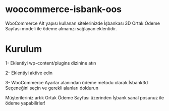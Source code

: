 # woocommerce-isbank-oos

WooCommerce Alt yapısı kullanan sitelerinizde İşbankası 3D Ortak Ödeme Sayfası modeli ile ödeme almanızı sağlayan eklentidir.

# Kurulum

1- Eklentiyi wp-content/plugins dizinine atın

2- Eklentiyi aktive edin

3- WooCommerce Ayarlar alanından ödeme metodu olarak İsbank3d Seçeneğini seçin ve gerekli alanları doldurun

Müşterileriniz artık Ortak Ödeme Sayfası üzerinden İşbank sanal posunuz ile ödeme yapabilirler!
